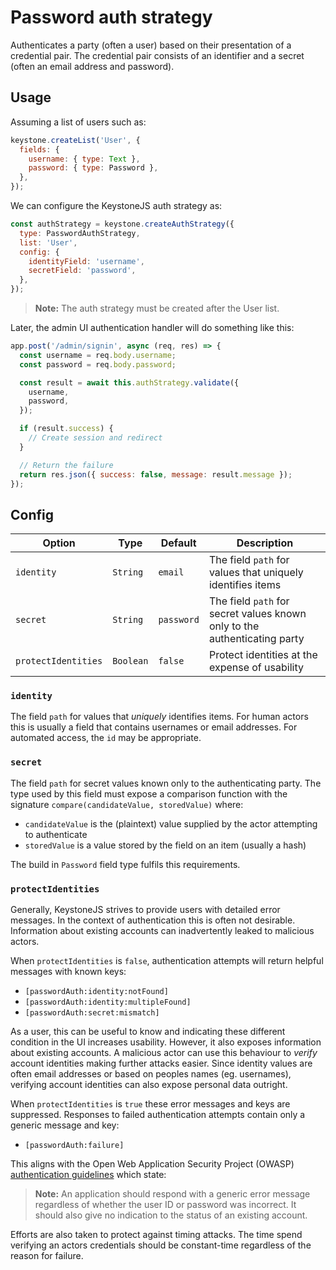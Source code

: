 <!--[meta]
section: api
subSection: authentication-strategies
title: Password auth strategy
order: 1
[meta]-->

# Password auth strategy

Authenticates a party (often a user) based on their presentation of a credential
pair. The credential pair consists of an identifier and a secret (often an email
address and password).

## Usage

Assuming a list of users such as:

```js
keystone.createList('User', {
  fields: {
    username: { type: Text },
    password: { type: Password },
  },
});
```

We can configure the KeystoneJS auth strategy as:

```js
const authStrategy = keystone.createAuthStrategy({
  type: PasswordAuthStrategy,
  list: 'User',
  config: {
    identityField: 'username',
    secretField: 'password',
  },
});
```

> **Note:** The auth strategy must be created after the User list.

Later, the admin UI authentication handler will do something like this:

```js
app.post('/admin/signin', async (req, res) => {
  const username = req.body.username;
  const password = req.body.password;

  const result = await this.authStrategy.validate({
    username,
    password,
  });

  if (result.success) {
    // Create session and redirect
  }

  // Return the failure
  return res.json({ success: false, message: result.message });
});
```

## Config

| Option              | Type      | Default    | Description                                                               |
| ------------------- | --------- | ---------- | ------------------------------------------------------------------------- |
| `identity`          | `String`  | `email`    | The field `path` for values that uniquely identifies items                |
| `secret`            | `String`  | `password` | The field `path` for secret values known only to the authenticating party |
| `protectIdentities` | `Boolean` | `false`    | Protect identities at the expense of usability                            |

### `identity`

The field `path` for values that _uniquely_ identifies items.
For human actors this is usually a field that contains usernames or email addresses.
For automated access, the `id` may be appropriate.

### `secret`

The field `path` for secret values known only to the authenticating party.
The type used by this field must expose a comparison function with the signature
`compare(candidateValue, storedValue)` where:

- `candidateValue` is the (plaintext) value supplied by the actor attempting to authenticate
- `storedValue` is a value stored by the field on an item (usually a hash)

The build in `Password` field type fulfils this requirements.

### `protectIdentities`

Generally, KeystoneJS strives to provide users with detailed error messages.
In the context of authentication this is often not desirable.
Information about existing accounts can inadvertently leaked to malicious actors.

When `protectIdentities` is `false`,
authentication attempts will return helpful messages with known keys:

- `[passwordAuth:identity:notFound]`
- `[passwordAuth:identity:multipleFound]`
- `[passwordAuth:secret:mismatch]`

As a user, this can be useful to know and indicating these different condition in
the UI increases usability.
However, it also exposes information about existing accounts.
A malicious actor can use this behaviour to _verify_ account identities making further attacks easier.
Since identity values are often email addresses or based on peoples names (eg. usernames),
verifying account identities can also expose personal data outright.

When `protectIdentities` is `true` these error messages and keys are suppressed.
Responses to failed authentication attempts contain only a generic message and key:

- `[passwordAuth:failure]`

This aligns with the Open Web Application Security Project (OWASP)
[authentication guidelines](https://www.owasp.org/index.php/Authentication_Cheat_Sheet#Authentication_Responses)
which state:

> **Note:** An application should respond with a generic error message regardless of whether the user ID or password was incorrect.
> It should also give no indication to the status of an existing account.

Efforts are also taken to protect against timing attacks.
The time spend verifying an actors credentials should be constant-time regardless of the reason for failure.
